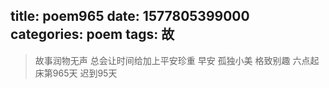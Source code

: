title: poem965
date: 1577805399000
categories: poem
tags: 故
---
> 故事润物无声
总会让时间给加上平安珍重
早安
孤独小美
格致别趣
六点起床第965天 迟到95天